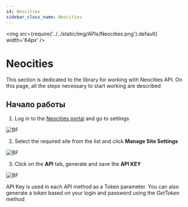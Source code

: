 ```yaml
---
id: Neocities
sidebar_class_name: Neocities
---
```


<img src={require('../../static/img/APIs/Neocities.png').default} width='64px' />

# Neocities

This section is dedicated to the library for working with Neocities API. On this page, all the steps necessary to start working are described

## Начало работы

1. Log in to the [Neocities portal](https://neocities.org) and go to settings

![BF](../../static/img/Docs/Neocities/1.png)

2. Select the required site from the list and click **Manage Site Settings**

![BF](../../static/img/Docs/Neocities/2.png)

3. Click on the **API** tab, generate and save the **API KEY**

![BF](../../static/img/Docs/Neocities/3.png)

API Key is used in each API method as a Token parameter. You can also generate a token based on your login and password using the *GetToken* method
